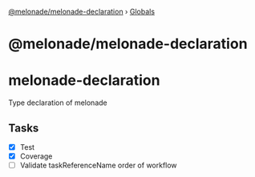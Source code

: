 [@melonade/melonade-declaration](README.md) › [Globals](globals.md)

# @melonade/melonade-declaration

# melonade-declaration

Type declaration of melonade

## Tasks

- [x] Test
- [x] Coverage
- [ ] Validate taskReferenceName order of workflow
